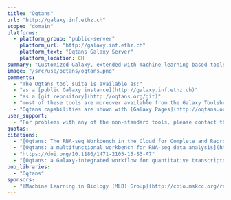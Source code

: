 ```yaml
---
title: "Oqtans"
url: "http://galaxy.inf.ethz.ch"
scope: "domain"
platforms:
  - platform_group: "public-server"
    platform_url: "http://galaxy.inf.ethz.ch"
    platform_text: "Oqtans Galaxy Server"
    platform_location: CH
summary: "Customized Galaxy, extended with machine learning based tools for sequence and tiling array data analysis. "
image: "/src/use/oqtans/oqtans.png"
comments:
  - "The Oqtans tool suite is available as:"
  - "as a [public Galaxy instance](http://galaxy.inf.ethz.ch)"
  - "as a [git repository](http://oqtans.org/git)"
  - "most of these tools are moreover available from the Galaxy Toolshed"
  - "Oqtans capabilities are shown with [Galaxy Pages](http://oqtans.org/usecases) for which all data, parameters, intermediate output, and final results are made public.<br />"
user_support:
  - "For problems with any of the non-standard tools, please contact the [MLB Galaxy Support Team](mailto:galaxy AT raetschlab DOT org)."
quotas:
citations:
  - "[Oqtans: The RNA-seq Workbench in the Cloud for Complete and Reproducible Quantitative Transcriptome Analysis](http://bioinformatics.oxfordjournals.org/content/early/2014/01/10/bioinformatics.btt731.abstract?keytype=ref&ijkey=u23qkvDAUTdBog1), by Sreedharan, *et al.,* *Bioinformatics* (2014), doi: 10.1093/bioinformatics/btt731"
  - "[Oqtans: a multifunctional workbench for RNA-seq data analysis](https://doi.org/10.1186/1471-2105-15-S3-A7), Vipin T Sreedharan, Sebastian J Schultheiss, Géraldine Jean, André Kahles, Regina Bohnert, Philipp Drewe, Pramod Mudrakarta, Nico Görnitz, Georg Zeller and Gunnar Rätsch. *BMC Bioinformatics* 2014 15(Suppl 3):A7"
  - "https://doi.org/10.1186/1471-2105-15-S3-A7"
  - "[Oqtans: a Galaxy-integrated workflow for quantitative transcriptome analysis from NGS Data](https://doi.org/10.1186/1471-2105-12-S11-A7), Sebastian J Schultheiss, Géraldine Jean, Jonas Behr, Regina Bohnert, Philipp Drewe, Nico Görnitz, André Kahles, Pramod Mudrakarta, Vipin T Sreedharan, Georg Zeller and Gunnar Rätsch. *BMC Bioinformatics* 2011 12(Suppl 11):A7, doi:10.1186/1471-2105-12-S11-A7"
pub_libraries:
  - "Oqtans"
sponsors:
  - "[Machine Learning in Biology (MLB) Group](http://cbio.mskcc.org/research/ratsch-research-group/) at [cBio@MSKCC](http://cbio.mskcc.org/) in New York City, United States."
---
```


